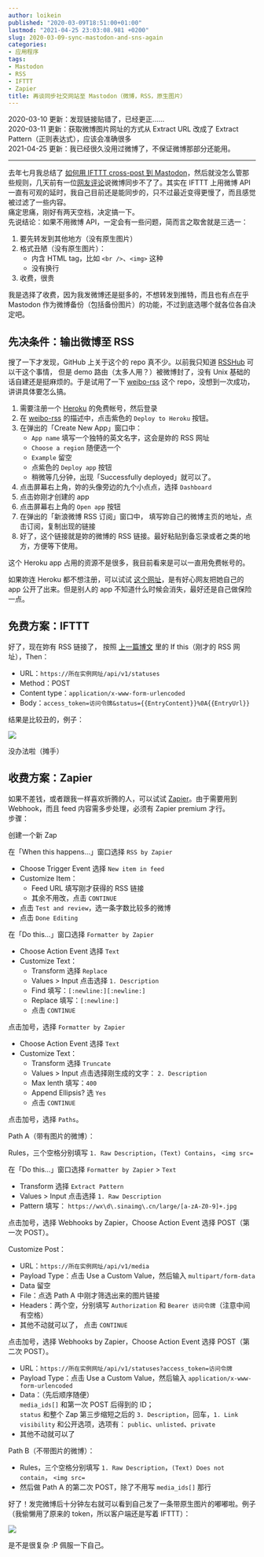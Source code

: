 ```yaml
---
author: loikein
published: "2020-03-09T18:51:00+01:00"
lastmod: "2021-04-25 23:03:08.981 +0200"
slug: 2020-03-09-sync-mastodon-and-sns-again
categories:
- 应用程序
tags:
- Mastodon
- RSS
- IFTTT
- Zapier
title: 再谈同步社交网站至 Mastodon（微博，RSS，原生图片）
---
```

2020-03-10 更新：发现链接贴错了，已经更正……  
2020-03-11 更新：获取微博图片网址的方式从 Extract URL 改成了
Extract Pattern（正则表达式），应该会准确很多  
2021-04-25 更新：我已经很久没用过微博了，不保证微博那部分还能用。

------------------------------------------------------------------------

  
去年七月我总结了 [如何用 IFTTT cross-post 到 Mastodon](../2019-07-13-sync-mastodon-and-sns-with-ifttt/)，然后就没怎么管那些规则，几天前有一位[网友评论](http://disq.us/p/27rp895)说微博同步不了了。其实在
IFTTT 上用微博 API
一直有可观的延时，我自己目前还是能同步的，只不过最近变得更慢了，而且感觉被过滤了一些内容。  
痛定思痛，刚好有两天空档，决定搞一下。  
先说结论：如果不用微博 API，一定会有一些问题，简而言之取舍就是三选一：  

1.  要先转发到其他地方（没有原生图片）
2.  格式丑陋（没有原生图片）：
    -   内含 HTML tag，比如 `<br />`、`<img>` 这种
    -   没有换行
3.  收费，很贵

我是选择了收费，因为我发微博还是挺多的，不想转发到推特，而且也有点在乎
Mastodon
作为微博备份（包括备份图片）的功能，不过到底选哪个就各位各自决定吧。  
  

## 先决条件：输出微博至 RSS

搜了一下才发现，GitHub 上关于这个的 repo 真不少。以前我只知道
[RSSHub](https://github.com/DIYgod/RSSHub) 可以干这个事情， 但是 demo
路由（太多人用？）被微博封了，没有 Unix
基础的话自建还是挺麻烦的。于是试用了一下
[weibo-rss](https://github.com/zgq354/weibo-rss) 这个
repo，没想到一次成功，讲讲具体要怎么搞。  

1.  需要注册一个 [Heroku](https://www.heroku.com/) 的免费帐号，然后登录
2.  在 [weibo-rss](https://github.com/zgq354/weibo-rss)
    的描述中，点击紫色的 `Deploy to Heroku` 按钮。
3.  在弹出的「Create New App」窗口中：
    -   `App name` 填写一个独特的英文名字，这会是妳的 RSS 网址
    -   `Choose a region` 随便选一个
    -   `Example` 留空
    -   点紫色的 `Deploy app` 按钮
    -   稍微等几分钟，出现「Successfully deployed」就可以了。
4.  点击屏幕右上角，妳的头像旁边的九个小点点，选择 `Dashboard`
5.  点击妳刚才创建的 app
6.  点击屏幕右上角的 `Open app` 按钮
7.  在弹出的「新浪微博 RSS 订阅」窗口中，
    填写妳自己的微博主页的地址，点击订阅，复制出现的链接
8.  好了，这个链接就是妳的微博的 RSS
    链接。最好粘贴到备忘录或者之类的地方，方便等下使用。

<!-- -->

这个 Heroku app 占用的资源不是很多，我目前看来是可以一直用免费帐号的。  
  
如果妳连 Heroku 都不想注册，可以试试
[这个网址](https://rssfeed.today/weibo/)，是有好心网友把她自己的 app
公开了出来。但是别人的 app
不知道什么时候会消失，最好还是自己做保险一点。  
  

## 免费方案：IFTTT

好了，现在妳有 RSS 链接了， 按照
[上一篇博文](../2019-07-13-sync-mastodon-and-sns-with-ifttt/)
里的 If this（刚才的 RSS 网址），Then：  

-   URL：`https://所在实例网址/api/v1/statuses`
-   Method：POST
-   Content type：`application/x-www-form-urlencoded`
-   Body：`access_token=访问令牌&status={{EntryContent}}%0A{{EntryUrl}}`

结果是比较丑的，例子：  

[![](/post-img/2020-03-09-zai-tan-tong-bu-she-jiao-wang-zhan-zhi-mastodon-wei-bo-rss-yuan-sheng-tu-pian-%25E6%2588%25AA%25E5%25B1%258F2020-03-0918.04.24.png)](../images/2020-03-09-zai-tan-tong-bu-she-jiao-wang-zhan-zhi-mastodon-wei-bo-rss-yuan-sheng-tu-pian-%25E6%2588%25AA%25E5%25B1%258F2020-03-0918.04.24.png)

没办法啦（摊手）  
  

## 收费方案：Zapier

如果不差钱，或者跟我一样喜欢折腾的人，可以试试
[Zapier](https://zapier.com/)。由于需要用到 Webhook，而且 feed
内容需多步处理，必须有 Zapier premium 才行。  
步骤：  

创建一个新 Zap

在「When this happens…」窗口选择 `RSS by Zapier`

-   Choose Trigger Event 选择 `New item in feed`
-   Customize Item：
    -   Feed URL 填写刚才获得的 RSS 链接
    -   其余不用改，点击 `CONTINUE`
-   点击 `Test and review`，选一条字数比较多的微博
-   点击 `Done Editing`

在「Do this…」窗口选择 `Formatter by Zapier`

-   Choose Action Event 选择 `Text`
-   Customize Text：
    -   Transform 选择 `Replace`
    -   Values &gt; Input 点击选择 `1. Description`
    -   Find 填写：`[:newline:][:newline:]`
    -   Replace 填写：`[:newline:]`
    -   点击 `CONTINUE`

点击加号，选择 `Formatter by Zapier`

-   Choose Action Event 选择 `Text`
-   Customize Text：
    -   Transform 选择 `Truncate`
    -   Values &gt; Input 点击选择刚生成的文字： `2. Description`
    -   Max lenth 填写：`400`
    -   Append Ellipsis? 选 `Yes`
    -   点击 `CONTINUE`

点击加号，选择 `Paths`。

Path A（带有图片的微博）：

Rules，三个空格分别填写 `1. Raw Description`，`(Text) Contains`，
`<img src=`

在「Do this…」窗口选择 `Formatter by Zapier` &gt; `Text`

-   Transform 选择 `Extract Pattern`
-   Values &gt; Input 点击选择 `1. Raw Description`
-   Pattern 填写： `https://wx\d\.sinaimg\.cn/large/[a-zA-Z0-9]+.jpg`

点击加号，选择 Webhooks by Zapier，Choose Action Event 选择 POST（第一次
POST）。

Customize Post：

-   URL：`https://所在实例网址/api/v1/media`
-   Payload Type：点击 Use a Custom Value，然后输入
    `multipart/form-data`
-   Data 留空
-   File：点选 Path A 中刚才筛选出来的图片链接
-   Headers：两个空，分别填写 `Authorization` 和
    `Bearer 访问令牌`（注意中间有空格）
-   其他不动就可以了， 点击 `CONTINUE`

点击加号，选择 Webhooks by Zapier，Choose Action Event 选择 POST（第二次
POST）。

-   URL：`https://所在实例网址/api/v1/statuses?access_token=访问令牌`
-   Payload Type：点击 Use a Custom Value，然后输入
    `application/x-www-form-urlencoded`
-   Data：（先后顺序随便）  
    `media_ids[]` 和第一次 POST 后得到的 ID；  
    `status` 和整个 Zap 第三步缩短之后的
    `3. Description`，回车，`1. Link`  
    `visibility` 和公开选项，选项有： `public`、`unlisted`、`private`
-   其他不动就可以了

Path B（不带图片的微博）：

-   Rules，三个空格分别填写
    `1. Raw Description`，`(Text) Does not contain`， `<img src=`
-   然后做 Path A 的第二次 POST，除了不用写 `media_ids[]` 那行

好了！发完微博后十分钟左右就可以看到自己发了一条带原生图片的嘟嘟啦。例子（我偷懒用了原来的
token，所以客户端还是写着 IFTTT）：  

[![](/post-img/2020-03-09-zai-tan-tong-bu-she-jiao-wang-zhan-zhi-mastodon-wei-bo-rss-yuan-sheng-tu-pian-%25E6%2588%25AA%25E5%25B1%258F2020-03-0918.49.48.png)](../images/2020-03-09-zai-tan-tong-bu-she-jiao-wang-zhan-zhi-mastodon-wei-bo-rss-yuan-sheng-tu-pian-%25E6%2588%25AA%25E5%25B1%258F2020-03-0918.49.48.png)

是不是很复杂 :P 佩服一下自己。
